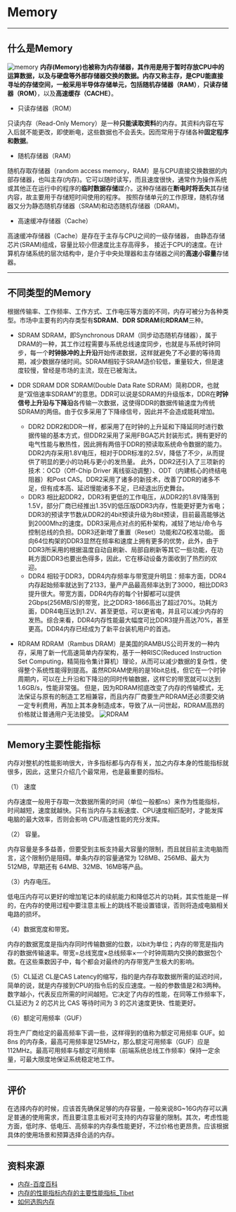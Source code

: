 ﻿# Memory


---

## 什么是Memory
![memory][1]
**内存(Memory)**也被称为内存储器，其作用是用于暂时存放CPU中的运算数据，以及与硬盘等外部存储器交换的数据。内存又称主存，是CPU能直接寻址的存储空间，一般采用半导体存储单元，包括**随机存储器（RAM）**，**只读存储器（ROM）**，以及**高速缓存（CACHE）**。

 - 只读存储器（ROM）

只读内存（Read-Only Memory）是一种**只能读取资料**的内存。其资料内容在写入后就不能更改，即使断电，这些数据也不会丢失。因而常用于存储各种**固定程序和数据**。

 - 随机存储器（RAM）

随机存取存储器（random access memory，RAM）是与CPU直接交换数据的内部存储器，也叫主存(内存)。它可以随时读写，而且速度很快，通常作为操作系统或其他正在运行中的程序的**临时数据存储**媒介。这种存储器在**断电时将丢失**其存储内容，故主要用于存储短时间使用的程序。 按照存储单元的工作原理，随机存储器又分为静态随机存储器（SRAM)和动态随机存储器（DRAM)。

 - 高速缓冲存储器（Cache）

高速缓冲存储器（Cache）是存在于主存与CPU之间的一级存储器， 由静态存储芯片(SRAM)组成，容量比较小但速度比主存高得多， 接近于CPU的速度。在计算机存储系统的层次结构中，是介于中央处理器和主存储器之间的**高速小容量**存储器。


----------
## 不同类型的Memory
根据传输率、工作频率、工作方式、工作电压等方面的不同，内存可被分为各种类型。市场中主要有的内存类型有**SDRAM**、**DDR SDRAM**和**RDRAM**三种。

 - SDRAM
SDRAM，即Synchronous DRAM（同步动态随机存储器），属于DRAM的一种，其工作过程需要与系统总线速度同步，也就是与系统时钟同步，每一个**时钟脉冲的上升沿**开始传递数据，这样就避免了不必要的等待周期，减少数据存储时间。SDRAM相较于SRAM造价较低，重量较大，但是速度较慢，曾经是市场的主流，现在已被淘汰。

 - DDR SDRAM
DDR SDRAM(Double Data Rate SDRAM）简称DDR，也就是“双倍速率SDRAM”的意思。DDR可以说是SDRAM的升级版本，DDR在**时钟信号上升沿与下降沿**各传输一次数据，这使得DDR的数据传输速度为传统SDRAM的两倍。由于仅多采用了下降缘信号，因此并不会造成能耗增加。
    - DDR2
    DDR2和DDR一样，都采用了在时钟的上升延和下降延同时进行数据传输的基本方式，但DDR2采用了采用FBGA芯片封装形式，拥有更好的电气性能与散热性，因此拥有两倍于DDR的预读取系统命令数据的能力。 
DDR2内存采用1.8V电压，相对于DDR标准的2.5V，降低了不少，从而提供了明显的更小的功耗与更小的发热量。 
此外，DDR2还引入了三项新的技术：OCD（Off-Chip Driver 离线驱动调整）、ODT（内建核心的终结电阻器）和Post CAS。DDR2采用了诸多的新技术，改善了DDR的诸多不足，但有成本高、延迟慢能诸多不足，已经退出历史舞台。
    - DDR3
    相比起DDR2，DDR3有更低的工作电压，从DDR2的1.8V降落到1.5V，部分厂商已经推出1.35V的低压版DDR3内存，性能更好更为省电；DDR3的预读字节数从DDR2的4bit预读升级为8bit预读，目前最高能够达到2000Mhz的速度。DDR3采用点对点的拓朴架构，减轻了地址/命令与控制总线的负担。DDR3还新增了重置（Reset）功能和ZQ校准功能。
面向64位构架的DDR3显然在频率和速度上拥有更多的优势，此外，由于DDR3所采用的根据温度自动自刷新、局部自刷新等其它一些功能，在功耗方面DDR3也要出色得多，因此，它在移动设备方面收到了热烈的欢迎。
    - DDR4
    相较于DDR3，DDR4内存频率与带宽提升明显：频率方面，DDR4内存起始频率就达到了2133，量产产品最高频率达到了3000，相比DDR3提升很大。带宽方面，DDR4内存的每个针脚都可以提供2Gbps(256MB/S)的带宽，比之DDR3-1866高出了超过70%。功耗方面，DDR4电压达到1.2V、甚至更低，可以更省电，并且可以减少内存的发热。综合来看，DDR4内存性能最大幅度可比DDR3提升高达70%，甚至更高。DDR4内存已经成为了新平台装机用户的首选。 


 - RDRAM
 RDRAM（Rambus DRAM）是美国的RAMBUS公司开发的一种内存，采用了新一代高速简单内存架构，基于一种RISC(Reduced Instruction Set Computing，精简指令集计算机）理论，从而可以减少数据的复杂性，使得整个系统性能得到提高。虽然RDRAM使用的是16bit总线，但它在一个时钟周期内，可以在上升沿和下降沿的同时传输数据，这样它的带宽就可以达到1.6GB/s，性能非常强。
但是，因为RDRAM彻底改变了内存的传输模式，无法保证与原有的制造工艺相兼容，而且内存厂商要生产RDRAM还必须要交纳一定专利费用，再加上其本身制造成本，导致了从一问世起，RDRAM高昂的价格就让普通用户无法接受。
 ![RDRAM][2]


----------
## Memory主要性能指标

内存对整机的性能影响很大，许多指标都与内存有关，加之内存本身的性能指标就很多，因此，这里只介绍几个最常用，也是最重要的指标。

 （1） 速度

内存速度一般用于存取一次数据所需的时间（单位一般都ns）来作为性能指标，时间越短，速度就越快。只有当内存与主板速度、CPU速度相匹配时，才能发挥电脑的最大效率，否则会影响 CPU高速性能的充分发挥。

 （2） 容量。

内存容量是多多益善，但要受到主板支持最大容量的限制，而且就目前主流电脑而言，这个限制仍是阻碍。单条内存的容量通常为 128MB、256MB、最大为 512MB，早期还有 64MB、32MB、16MB等产品。


（3）内存电压。

低电压内存可以更好的增加笔记本的续航能力和降低芯片的功耗，其实性能是一样的，在内存的使用过程中要注意主板上的跳线不能设置错误，否则将造成电脑相关电路的损坏。

（4）数据宽度和带宽。

内存的数据宽度是指内存同时传输数据的位数，以bit为单位；内存的带宽是指内存的数据传输速率。带宽=总线宽度×总线频率×一个时钟周期内交换的数据包个数。在这些乘数因子中，每个都会对最终的内存带宽产生极大的影响。

（5）CL延迟
CL是CAS Latency的缩写，指的是内存存取数据所需的延迟时间，简单的说，就是内存接到CPU的指令后的反应速度。一般的参数值是2和3两种。数字越小，代表反应所需的时间越短。它决定了内存的性能，在同等工作频率下，CL延迟为 2 的芯片比 CAS 等待时间为 3 的芯片速度更快、性能更好。

（6）额定可用频率（GUF）

将生产厂商给定的最高频率下调一些，这样得到的值称为额定可用频率 GUF。如 8ns 的内存条，最高可用频率是125MHz，那么额定可用频率（GUF）应是112MHz。最高可用频率与额定可用频率（前端系统总线工作频率）保持一定余量，可最大限度地保证系统稳定地工作。


----------
## 评价
在选择内存的时候，应该首先确保足够的内存容量，一般来说8G~16G内存可以满足普通的使用需求，而且要注意主板对可支持的内存容量的限制。其次，考虑性能方面，低时序、低电压、高频率的内存条性能更好，不过价格也更昂贵。应该根据具体的使用场景和预算选择合适的内存。


----------


## 资料来源

 - [内存-百度百科][3]
 - [内存的性能指标内存的主要性能指标_Tibet][4]
 - [如何选购内存][5]

  [1]: https://ss1.bdstatic.com/70cFuXSh_Q1YnxGkpoWK1HF6hhy/it/u=872519790,507419261&fm=26&gp=0.jpg
  [2]: https://gss2.bdstatic.com/9fo3dSag_xI4khGkpoWK1HF6hhy/baike/c0=baike80,5,5,80,26/sign=4ad63a23e924b899ca31716a0f6f76f0/9a504fc2d56285358733c20290ef76c6a6ef63c5.jpg
  [3]: https://baike.baidu.com/item/%E5%86%85%E5%AD%98
  [4]: https://www.wenjiwu.com/doc/ebivni.html
  [5]: https://baijiahao.baidu.com/s?id=1596413897685202532&wfr=spider&for=pc